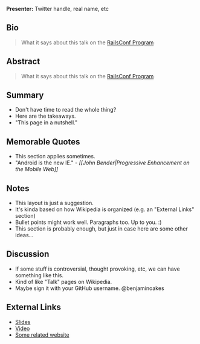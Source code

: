 **Presenter:** Twitter handle, real name, etc

## Bio

> What it says about this talk on the [RailsConf Program](http://railsconf2012.com/sessions)

## Abstract

> What it says about this talk on the [RailsConf Program](http://railsconf2012.com/sessions)

## Summary

* Don't have time to read the whole thing?
* Here are the takeaways.
* "This page in a nutshell."

## Memorable Quotes

* This section applies sometimes.
* "Android is the new IE." - _[[John Bender|Progressive Enhancement on the Mobile Web]]_

## Notes

* This layout is just a suggestion.
* It's kinda based on how Wikipedia is organized (e.g. an "External Links" section)
* Bullet points might work well.  Paragraphs too.  Up to you.  :)
* This section is probably enough, but just in case here are some other ideas...

## Discussion

* If some stuff is controversial, thought provoking, etc, we can have something like this.
* Kind of like "Talk" pages on Wikipedia.
* Maybe sign it with your GitHub username.  @benjaminoakes 

## External Links

* [Slides](http://www.example.com/)
* [Video](http://www.example.com/)
* [Some related website](http://www.example.com/)
